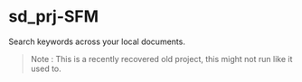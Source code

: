 # sd_prj-SFM
Search keywords across your local documents.

> Note : This is a recently recovered old project, this might not run like it used to.
